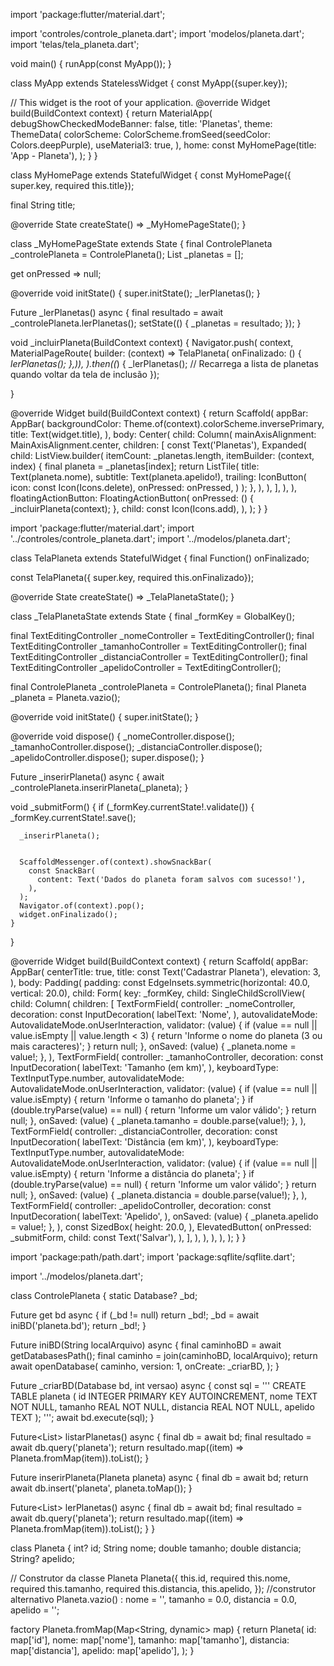 import 'package:flutter/material.dart';

import 'controles/controle_planeta.dart';
import 'modelos/planeta.dart';
import 'telas/tela_planeta.dart';

void main() {
  runApp(const MyApp());
}

class MyApp extends StatelessWidget {
  const MyApp({super.key});

  // This widget is the root of your application.
  @override
  Widget build(BuildContext context) {
    return MaterialApp(
      debugShowCheckedModeBanner: false,
      title: 'Planetas',
      theme: ThemeData(
        colorScheme: ColorScheme.fromSeed(seedColor: Colors.deepPurple),
        useMaterial3: true,
      ),
      home: const MyHomePage(title: 'App - Planeta'),
    );
  }
}

class MyHomePage extends StatefulWidget {
  const MyHomePage({
    super.key, 
    required this.title});

  final String title;

  @override
  State<MyHomePage> createState() => _MyHomePageState();
}

class _MyHomePageState extends State<MyHomePage> {
  final ControlePlaneta _controlePlaneta = ControlePlaneta();
  List<Planeta> _planetas = [];
  
  get onPressed => null;

  @override
  void initState() {
    super.initState();
    _lerPlanetas();
  }

  Future<void> _lerPlanetas() async {
    final resultado = await _controlePlaneta.lerPlanetas();
    setState(() {
      _planetas = resultado;
    });
  }

  void _incluirPlaneta(BuildContext context) {
    Navigator.push(
      context,
      MaterialPageRoute(
        builder: (context) => TelaPlaneta(
          onFinalizado: () { 
            _lerPlanetas(); },)),
       ).then((_) {
      _lerPlanetas(); // Recarrega a lista de planetas quando voltar da tela de inclusão
    });

  }

@override
Widget build(BuildContext context) {
  return Scaffold(
    appBar: AppBar(
      backgroundColor: Theme.of(context).colorScheme.inversePrimary,
      title: Text(widget.title),
    ),
    body: Center(
      child: Column(
        mainAxisAlignment: MainAxisAlignment.center,
        children: [
          const Text('Planetas'),
          Expanded(
            child: ListView.builder(
              itemCount: _planetas.length,
              itemBuilder: (context, index) {
                final planeta = _planetas[index];
                return ListTile(
                  title: Text(planeta.nome),
                  subtitle: Text(planeta.apelido!),
                  trailing: IconButton(
                     icon: const Icon(Icons.delete),
                    onPressed: onPressed, 
                  )
                );
              },
            ),
          ),
        ],
      ),
    ),
    floatingActionButton: FloatingActionButton(
      onPressed: () {
        _incluirPlaneta(context);
      },
      child: const Icon(Icons.add),
    ),
  );
}
}































import 'package:flutter/material.dart';
import '../controles/controle_planeta.dart';
import '../modelos/planeta.dart';

class TelaPlaneta extends StatefulWidget {
  final Function() onFinalizado;

  const TelaPlaneta({
    super.key, 
  required this.onFinalizado});

  @override
  State<TelaPlaneta> createState() => _TelaPlanetaState();
}

class _TelaPlanetaState extends State<TelaPlaneta> {
  final _formKey = GlobalKey<FormState>();

  final TextEditingController _nomeController = TextEditingController();
  final TextEditingController _tamanhoController = TextEditingController();
  final TextEditingController _distanciaController = TextEditingController();
  final TextEditingController _apelidoController = TextEditingController();

  final ControlePlaneta _controlePlaneta = ControlePlaneta();
  final Planeta _planeta = Planeta.vazio();

  @override
  void initState() {
    super.initState();
  }

  @override
  void dispose() {
    _nomeController.dispose();
    _tamanhoController.dispose();
    _distanciaController.dispose();
    _apelidoController.dispose();
    super.dispose();
  }

  Future<void> _inserirPlaneta() async {
    await _controlePlaneta.inserirPlaneta(_planeta);
  }

  void _submitForm() {
    if (_formKey.currentState!.validate()) {
      _formKey.currentState!.save();


      _inserirPlaneta();


      ScaffoldMessenger.of(context).showSnackBar(
        const SnackBar(
          content: Text('Dados do planeta foram salvos com sucesso!'),
        ),
      );
      Navigator.of(context).pop();
      widget.onFinalizado();
    }
  }

  @override
  Widget build(BuildContext context) {
    return Scaffold(
      appBar: AppBar(
        centerTitle: true,
        title: const Text('Cadastrar Planeta'),
        elevation: 3,
      ),
      body: Padding(
        padding: const EdgeInsets.symmetric(horizontal: 40.0, vertical: 20.0),
        child: Form(
          key: _formKey,
          child: SingleChildScrollView(
            child: Column(
              children: [
                TextFormField(
                  controller: _nomeController,
                  decoration: const InputDecoration(
                    labelText: 'Nome',
                  ),
                  autovalidateMode: AutovalidateMode.onUserInteraction,
                  validator: (value) {
                    if (value == null || value.isEmpty || value.length < 3) {
                      return 'Informe o nome do planeta (3 ou mais caracteres)';
                    }
                    return null;
                  },
                  onSaved: (value) {
                    _planeta.nome = value!;
                  },
                ),
                TextFormField(
                  controller: _tamanhoController,
                  decoration: const InputDecoration(
                    labelText: 'Tamanho (em km)',
                  ),
                  keyboardType: TextInputType.number,
                  autovalidateMode: AutovalidateMode.onUserInteraction,
                  validator: (value) {
                    if (value == null || value.isEmpty) {
                      return 'Informe o tamanho do planeta';
                    }
                    if (double.tryParse(value) == null) {
                      return 'Informe um valor válido';
                    }
                    return null;
                  },
                  onSaved: (value) {
                    _planeta.tamanho = double.parse(value!);
                  },
                ),
                TextFormField(
                  controller: _distanciaController,
                  decoration: const InputDecoration(
                    labelText: 'Distância (em km)',
                  ),
                  keyboardType: TextInputType.number,
                  autovalidateMode: AutovalidateMode.onUserInteraction,
                  validator: (value) {
                    if (value == null || value.isEmpty) {
                      return 'Informe a distância do planeta';
                    }
                    if (double.tryParse(value) == null) {
                      return 'Informe um valor válido';
                    }
                    return null;
                  },
                  onSaved: (value) {
                    _planeta.distancia = double.parse(value!);
                  },
                ),
                TextFormField(
                  controller: _apelidoController,
                  decoration: const InputDecoration(
                    labelText: 'Apelido',
                  ),
                  onSaved: (value) {
                    _planeta.apelido = value!;
                  },
                ),
                const SizedBox(
                  height: 20.0,
                ),
                ElevatedButton(
                  onPressed: _submitForm,
                  child: const Text('Salvar'),
                ),
              ],
            ),
          ),
        ),
      ),
    );
  }
}



























import 'package:path/path.dart';
import 'package:sqflite/sqflite.dart';

import '../modelos/planeta.dart';

class ControlePlaneta {
  static Database? _bd;

  Future<Database> get bd async {
    if (_bd != null) return _bd!;
    _bd = await iniBD('planeta.bd');
    return _bd!;
  }

  Future<Database> iniBD(String localArquivo) async {
    final caminhoBD = await getDatabasesPath();
    final caminho = join(caminhoBD, localArquivo);
    return await openDatabase(
      caminho,
      version: 1,
      onCreate: _criarBD,
    );
  }

  Future<void> _criarBD(Database bd, int versao) async {
    const sql = '''
    CREATE TABLE planeta (
      id INTEGER PRIMARY KEY AUTOINCREMENT,
      nome TEXT NOT NULL,
      tamanho REAL NOT NULL,
      distancia REAL NOT NULL,
      apelido TEXT
    );
    ''';
    await bd.execute(sql);
  }

  Future<List<Planeta>> listarPlanetas() async {
    final db = await bd;
    final resultado = await db.query('planeta');
    return resultado.map((item) => Planeta.fromMap(item)).toList();
  }

  Future<int> inserirPlaneta(Planeta planeta) async {
    final db = await bd;
    return await db.insert('planeta', planeta.toMap());
  }

  Future<List<Planeta>> lerPlanetas() async {
    final db = await bd;
    final resultado = await db.query('planeta');
    return resultado.map((item) => Planeta.fromMap(item)).toList();
  }
}





















class Planeta {
  int? id;
  String nome;
  double tamanho;
  double distancia;
  String? apelido;

// Construtor da classe Planeta
  Planeta({
   this.id,
    required this.nome,
    required this.tamanho,
    required this.distancia,
    this.apelido,
  });
//construtor alternativo
  Planeta.vazio()
       : nome = '',
        tamanho = 0.0,
        distancia = 0.0,
        apelido = '';

  factory Planeta.fromMap(Map<String, dynamic> map) {
    return Planeta(
      id: map['id'],
      nome: map['nome'],
      tamanho: map['tamanho'],
      distancia: map['distancia'],
      apelido: map['apelido'],
    );
  }
